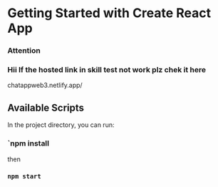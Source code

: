 # Getting Started with Create React App
### Attention
### Hii If the hosted link in skill test not work plz chek it here 
chatappweb3.netlify.app/

## Available Scripts

In the project directory, you can run:

### `npm install
then
### `npm start`








